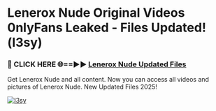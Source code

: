 # Lenerox Nude Original Videos 0nlyFans Leaked - Files Updated! (l3sy)

<h3>🔴 CLICK HERE 🌐==►► <a href="https://tinyurl.com/4mcuefdz" rel="nofollow">Lenerox Nude Updated Files</a></h3>

Get Lenerox Nude and all content. Now you can access all videos and pictures of Lenerox Nude. New Updated Files 2025!

[![l3sy](https://i.imgur.com/StAQSOY.gif)](https://tinyurl.com/4mcuefdz)

